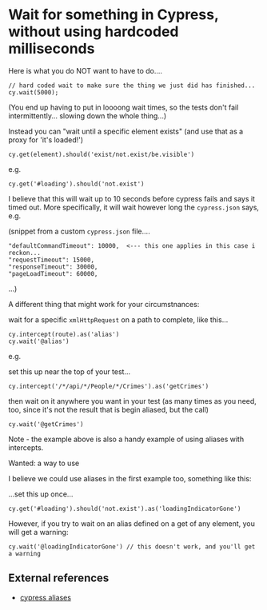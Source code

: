 ﻿# Wait for something in Cypress, without using hardcoded milliseconds

Here is what you do NOT want to have to do....

	// hard coded wait to make sure the thing we just did has finished...
	cy.wait(5000);

(You end up having to put in loooong wait times, so the tests don't fail intermittently... slowing down the whole thing...)

Instead you can "wait until a specific element exists" (and use that as a proxy for 'it's loaded!')

	cy.get(element).should('exist/not.exist/be.visible')

e.g.

	cy.get('#loading').should('not.exist')

I believe that this will wait up to 10 seconds before cypress fails and says it timed out. More specifically, it will wait however long the `cypress.json` says, e.g.

(snippet from a custom `cypress.json` file....

	"defaultCommandTimeout": 10000,  <--- this one applies in this case i reckon...
	"requestTimeout": 15000,
	"responseTimeout": 30000,
	"pageLoadTimeout": 60000,

...)

A different thing that might work for your circumstnances:

wait for a specific `xmlHttpRequest` on a path to complete, like this...

	cy.intercept(route).as('alias')
	cy.wait('@alias')

e.g.

set this up near the top of your test...

	cy.intercept('/*/api/*/People/*/Crimes').as('getCrimes')

then wait on it anywhere you want in your test (as many times as you need, too, since it's not the result that is begin aliased, but the call)

	cy.wait('@getCrimes')

Note - the example above is also a handy example of using aliases with intercepts.

Wanted: a way to use

I believe we could use aliases in the first example too, something like this:

...set this up once...

	cy.get('#loading').should('not.exist').as('loadingIndicatorGone')

However, if you try to wait on an alias defined on a get of any element, you will get a warning:

	cy.wait('@loadingIndicatorGone') // this doesn't work, and you'll get a warning

## External references

- [cypress aliases](https://docs.cypress.io/guides/core-concepts/variables-and-aliases#Aliases)